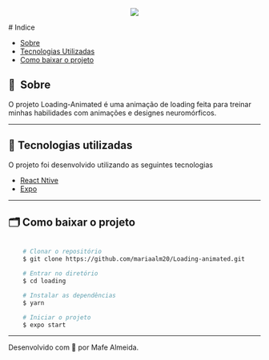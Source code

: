 <p align="center">
<img src="https://user-images.githubusercontent.com/50887367/103153930-1c819e80-4773-11eb-895a-d176d3f77b22.png">
</p>
# Indice

- [Sobre](#-sobre)
- [Tecnologias Utilizadas](#-tecnologias-utilizadas)
- [Como baixar o projeto](#-como-baixar-o-projeto)

## 🔖&nbsp; Sobre

O projeto Loading-Animated é uma animação de loading feita para treinar minhas habilidades com animações e designes neuromórficos.

---

## 🚀 Tecnologias utilizadas

O projeto foi desenvolvido utilizando as seguintes tecnologias

- [React Ntive](https://reactnative.dev/)
- [Expo](https://expo.io/)

---

## 🗂 Como baixar o projeto

```bash

    # Clonar o repositório
    $ git clone https://github.com/mariaalm20/Loading-animated.git

    # Entrar no diretório
    $ cd loading

    # Instalar as dependências
    $ yarn 

    # Iniciar o projeto
    $ expo start
```

---

Desenvolvido com 💜 por Mafe Almeida.
